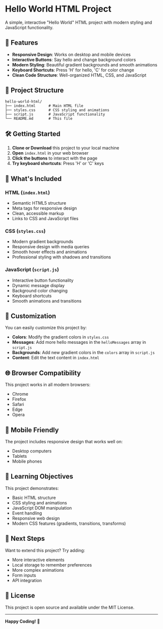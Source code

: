# Hello World HTML Project

A simple, interactive "Hello World" HTML project with modern styling and JavaScript functionality.

## 🚀 Features

- **Responsive Design**: Works on desktop and mobile devices
- **Interactive Buttons**: Say hello and change background colors
- **Modern Styling**: Beautiful gradient backgrounds and smooth animations
- **Keyboard Shortcuts**: Press 'H' for hello, 'C' for color change
- **Clean Code Structure**: Well-organized HTML, CSS, and JavaScript

## 📁 Project Structure

```
hello-world-html/
├── index.html      # Main HTML file
├── styles.css      # CSS styling and animations
├── script.js       # JavaScript functionality
└── README.md       # This file
```

## 🛠️ Getting Started

1. **Clone or Download** this project to your local machine
2. **Open** `index.html` in your web browser
3. **Click the buttons** to interact with the page
4. **Try keyboard shortcuts**: Press 'H' or 'C' keys

## 📝 What's Included

### HTML (`index.html`)
- Semantic HTML5 structure
- Meta tags for responsive design
- Clean, accessible markup
- Links to CSS and JavaScript files

### CSS (`styles.css`)
- Modern gradient backgrounds
- Responsive design with media queries
- Smooth hover effects and animations
- Professional styling with shadows and transitions

### JavaScript (`script.js`)
- Interactive button functionality
- Dynamic message display
- Background color changing
- Keyboard shortcuts
- Smooth animations and transitions

## 🎨 Customization

You can easily customize this project by:

- **Colors**: Modify the gradient colors in `styles.css`
- **Messages**: Add more hello messages in the `helloMessages` array in `script.js`
- **Backgrounds**: Add new gradient colors in the `colors` array in `script.js`
- **Content**: Edit the text content in `index.html`

## 🌐 Browser Compatibility

This project works in all modern browsers:
- Chrome
- Firefox
- Safari
- Edge
- Opera

## 📱 Mobile Friendly

The project includes responsive design that works well on:
- Desktop computers
- Tablets
- Mobile phones

## 🎯 Learning Objectives

This project demonstrates:
- Basic HTML structure
- CSS styling and animations
- JavaScript DOM manipulation
- Event handling
- Responsive web design
- Modern CSS features (gradients, transitions, transforms)

## 🚀 Next Steps

Want to extend this project? Try adding:
- More interactive elements
- Local storage to remember preferences
- More complex animations
- Form inputs
- API integration

## 📄 License

This project is open source and available under the MIT License.

---

**Happy Coding!** 🎉
